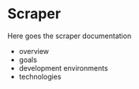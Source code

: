 # Scraper

Here goes the scraper documentation

* overview
* goals
* development environments
* technologies
